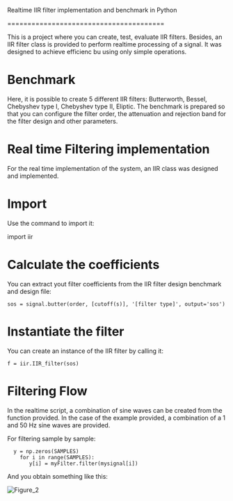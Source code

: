 
Realtime IIR filter implementation and benchmark in Python

=======================================


This is a project where you can create, test, evaluate IIR filters. Besides, an IIR filter class is provided to perform realtime
processing of a signal. It was designed to achieve efficienc bu using only simple operations. 

Benchmark
=========

Here, it is possible to create 5 different IIR filters: Butterworth, Bessel, Chebyshev type I, Chebyshev type II, Eliptic. The benchmark is prepared so that you can configure the filter order, the attenuation and rejection band for the filter design and other parameters. 

Real time Filtering implementation
=======

For the real time implementation of the system, an IIR class was designed and implemented. 

Import
======

Use the command to import it:

  import iir

Calculate the coefficients
==========================

You can extract yout filter coefficients from the IIR filter design benchmark and design file:

    sos = signal.butter(order, [cutoff(s)], '[filter type]', output='sos')


Instantiate the filter
==================

You can create an instance of the IIR filter by calling it:

    f = iir.IIR_filter(sos)

Filtering Flow
====

In the realtime script, a combination of sine waves can be created from the function provided. In the case of the example provided, a combination of a 1 and 50 Hz sine waves are provided.

For filtering sample by sample:
````
  y = np.zeros(SAMPLES)
    for i in range(SAMPLES):
       y[i] = myFilter.filter(mysignal[i])
````

And you obtain something like this:

![Figure_2](https://user-images.githubusercontent.com/16301652/101928475-ee7a5700-3bd5-11eb-9cdb-1f15a0c49a4d.png)










